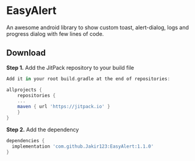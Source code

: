 # EasyAlert
An awesome android library to show custom toast, alert-dialog, logs and progress dialog with few lines of code. 

Download
--------
**Step 1.** Add the JitPack repository to your build file

```groovy
Add it in your root build.gradle at the end of repositories:

allprojects {
	repositories {
	...
	maven { url 'https://jitpack.io' }
	}
}
```
**Step 2.** Add the dependency
``` groovy
dependencies {
  implementation 'com.github.Jakir123:EasyAlert:1.1.0'
}
```
